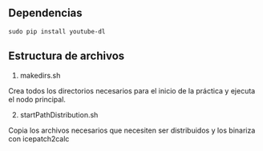 ## Dependencias
```
sudo pip install youtube-dl
```

## Estructura de archivos
1.  makedirs.sh

Crea todos los directorios necesarios para el inicio de la práctica y ejecuta el nodo principal.

2. startPathDistribution.sh

Copia los archivos necesarios que necesiten ser distribuidos y los binariza con icepatch2calc

